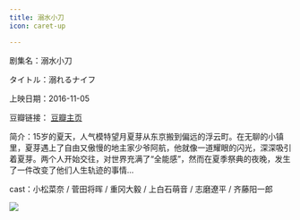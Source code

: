 ```yaml
---
title: 溺水小刀
icon: caret-up

---
```


剧集名：溺水小刀

タイトル：溺れるナイフ

上映日期：2016-11-05

豆瓣链接： [豆瓣主页](https://movie.douban.com/subject/26611076/)

简介：15岁的夏天，人气模特望月夏芽从东京搬到偏远的浮云町。在无聊的小镇里，夏芽遇上了自由又傲慢的地主家少爷阿航，他就像一道耀眼的闪光，深深吸引着夏芽。两个人开始交往，对世界充满了“全能感”，然而在夏季祭典的夜晚，发生了一件改变了他们人生轨迹的事情...

cast：小松菜奈 / 菅田将晖 / 重冈大毅 / 上白石萌音 / 志磨遼平 / 齐藤阳一郎

![](https://listpic.tsgsanjiao.com/movie/2016/2016nsxd.jpg)